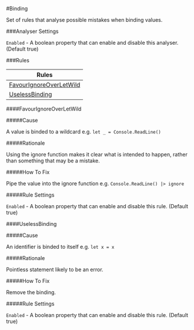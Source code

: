 #Binding

Set of rules that analyse possible mistakes when binding values.

###Analyser Settings

`Enabled` - A boolean property that can enable and disable this analyser. (Default true)

###Rules

|Rules|
|---|
|[FavourIgnoreOverLetWild](#favourignoreoverletwild)|
|[UselessBinding](#uselessbinding)|

####FavourIgnoreOverLetWild

#####Cause

A value is binded to a wildcard e.g. `let _ = Console.ReadLine()`

#####Rationale

Using the ignore function makes it clear what is intended to happen, rather than something that may be a mistake.

#####How To Fix

Pipe the value into the ignore function e.g. `Console.ReadLine() |> ignore`

#####Rule Settings

`Enabled` - A boolean property that can enable and disable this rule. (Default true)

####UselessBinding

#####Cause

An identifier is binded to itself e.g. `let x = x`

#####Rationale

Pointless statement likely to be an error.

#####How To Fix

Remove the binding.

#####Rule Settings

`Enabled` - A boolean property that can enable and disable this rule. (Default true)